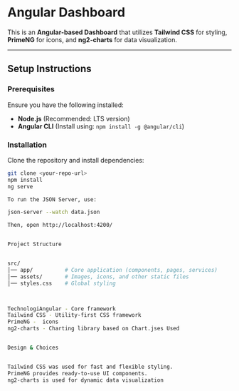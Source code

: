 # Angular Dashboard

This is an **Angular-based Dashboard** that utilizes **Tailwind CSS** for styling, **PrimeNG** for icons, and **ng2-charts** for data visualization.

---

##  **Setup Instructions**

###  Prerequisites
Ensure you have the following installed:
- **Node.js** (Recommended: LTS version)
- **Angular CLI** (Install using: `npm install -g @angular/cli`)

###  Installation  
Clone the repository and install dependencies:

```bash
git clone <your-repo-url>
npm install
ng serve

To run the JSON Server, use:

json-server --watch data.json

Then, open http://localhost:4200/


Project Structure


src/
│── app/          # Core application (components, pages, services)
│── assets/       # Images, icons, and other static files
│── styles.css    # Global styling



TechnologiAngular - Core framework
Tailwind CSS - Utility-first CSS framework
PrimeNG -  icons
ng2-charts - Charting library based on Chart.jses Used


Design & Choices


Tailwind CSS was used for fast and flexible styling.
PrimeNG provides ready-to-use UI components.
ng2-charts is used for dynamic data visualization